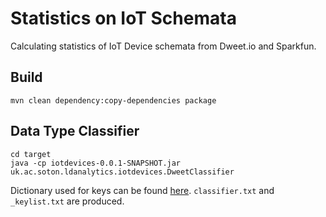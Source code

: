# Statistics on IoT Schemata

Calculating statistics of IoT Device schemata from Dweet.io and Sparkfun.

## Build

```
mvn clean dependency:copy-dependencies package
```

## Data Type Classifier

```
cd target
java -cp iotdevices-0.0.1-SNAPSHOT.jar uk.ac.soton.ldanalytics.iotdevices.DweetClassifier
```

Dictionary used for keys can be found [here](https://github.com/eugenesiow/iotdevices/blob/master/src/main/java/uk/ac/soton/ldanalytics/iotdevices/DweetClassifier.java).
`classifier.txt` and `_keylist.txt` are produced.
